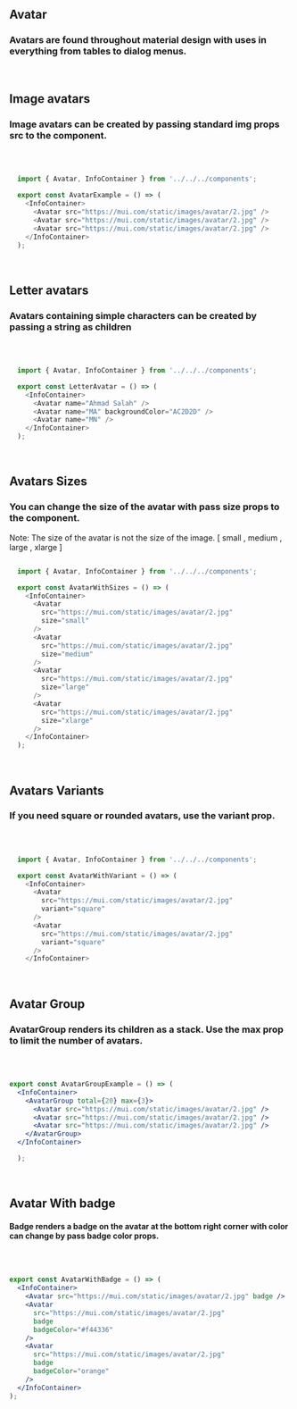 <h2 id="avatar">Avatar</h2>

### Avatars are found throughout material design with uses in everything from tables to dialog menus.

<br />

<h2 id="image">Image avatars</h2>

### Image avatars can be created by passing standard img props src to the component.
<br />

<ex1></ex1>


~~~js

  import { Avatar, InfoContainer } from '../../../components';

  export const AvatarExample = () => (
    <InfoContainer>
      <Avatar src="https://mui.com/static/images/avatar/2.jpg" />
      <Avatar src="https://mui.com/static/images/avatar/2.jpg" />
      <Avatar src="https://mui.com/static/images/avatar/2.jpg" />
    </InfoContainer>
  );

~~~

<br />

<h2 id="letter-avatars">Letter avatars</h2>

### Avatars containing simple characters can be created by passing a string as children
<br />
<ex2></ex2>

~~~js

  import { Avatar, InfoContainer } from '../../../components';

  export const LetterAvatar = () => (
    <InfoContainer>
      <Avatar name="Ahmad Salah" />
      <Avatar name="MA" backgroundColor="AC2D2D" />
      <Avatar name="MN" />
    </InfoContainer>
  );

~~~
<br />

<h2 id="avatar-sizes">Avatars Sizes</h2>

### You can change the size of the avatar with pass size props to the component.
Note: The size of the avatar is not the size of the image.
 [  small , medium , large ,  xlarge ]
<br />
<ex3></ex3>


~~~js

  import { Avatar, InfoContainer } from '../../../components';

  export const AvatarWithSizes = () => (
    <InfoContainer>
      <Avatar
        src="https://mui.com/static/images/avatar/2.jpg"
        size="small"
      />
      <Avatar
        src="https://mui.com/static/images/avatar/2.jpg"
        size="medium"
      />
      <Avatar
        src="https://mui.com/static/images/avatar/2.jpg"
        size="large"
      />
      <Avatar
        src="https://mui.com/static/images/avatar/2.jpg"
        size="xlarge"
      />
    </InfoContainer>
  );

~~~

<br />

<h2 id="avatar-variants">Avatars Variants</h2>

### If you need square or rounded avatars, use the variant prop.
<br />
<ex4></ex4>

~~~js

  import { Avatar, InfoContainer } from '../../../components';

  export const AvatarWithVariant = () => (
    <InfoContainer>
      <Avatar
        src="https://mui.com/static/images/avatar/2.jpg"
        variant="square"
      />
      <Avatar
        src="https://mui.com/static/images/avatar/2.jpg"
        variant="square"
      />
    </InfoContainer>

~~~
<br />

<h2 id="avatar-group">Avatar Group</h2>

### AvatarGroup renders its children as a stack. Use the max prop to limit the number of avatars.

<br />
<ex5></ex5>

~~~jsx

export const AvatarGroupExample = () => (
  <InfoContainer>
    <AvatarGroup total={20} max={3}>
      <Avatar src="https://mui.com/static/images/avatar/2.jpg" />
      <Avatar src="https://mui.com/static/images/avatar/2.jpg" />
      <Avatar src="https://mui.com/static/images/avatar/2.jpg" />
    </AvatarGroup>
  </InfoContainer>

  );
  ~~~
<br />

<h2 id="avatar-badge">Avatar With badge</h2>

#### Badge renders a badge on the avatar at the bottom right corner with color can change by pass badge color props.

<br />
<ex6></ex6>

~~~jsx

export const AvatarWithBadge = () => (
  <InfoContainer>
    <Avatar src="https://mui.com/static/images/avatar/2.jpg" badge />
    <Avatar
      src="https://mui.com/static/images/avatar/2.jpg"
      badge
      badgeColor="#f44336"
    />
    <Avatar
      src="https://mui.com/static/images/avatar/2.jpg"
      badge
      badgeColor="orange"
    />
  </InfoContainer>
);

  ~~~

  <br />
  <br />
 


